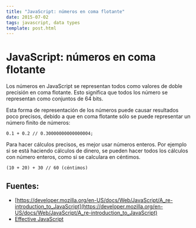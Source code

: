 ```yaml
---
title: "JavaScript: números en coma flotante"
date: 2015-07-02
tags: javascript, data types
template: post.html
---
```


# JavaScript: números en coma flotante

Los números en JavaScript se representan todos como valores de doble precisión en coma flotante. Esto significa que todos los número se representan como conjuntos de 64 bits.

Esta forma de representación de los números puede causar resultados poco precisos, debido a que en coma flotante sólo se puede representar un número finito de números:

    0.1 + 0.2 // 0.30000000000000004;

Para hacer cálculos precisos, es mejor usar números enteros. Por ejemplo si se está haciendo cálculos de dinero, se pueden hacer todos los cálculos con número enteros, como si se calculara en céntimos.

    (10 + 20) + 30 // 60 (céntimos)

## Fuentes:
* [https://developer.mozilla.org/en-US/docs/Web/JavaScript/A_re-introduction_to_JavaScript](https://developer.mozilla.org/en-US/docs/Web/JavaScript/A_re-introduction_to_JavaScript)
* [Effective JavaScript](http://www.amazon.es/Effective-JavaScript-Specific-Software-Development/dp/0321812182)
